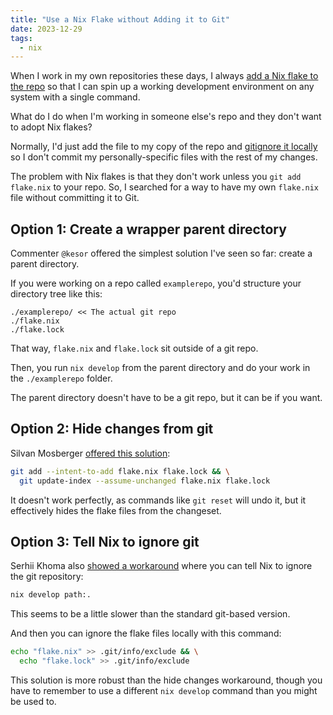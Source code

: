 ```yaml
---
title: "Use a Nix Flake without Adding it to Git"
date: 2023-12-29
tags:
  - nix
---
```


When I work in my own repositories these days, I always [add a Nix flake to the repo](/notes/nix-dev-environment/) so that I can spin up a working development environment on any system with a single command.

What do I do when I'm working in someone else's repo and they don't want to adopt Nix flakes?

Normally, I'd just add the file to my copy of the repo and [gitignore it locally](https://stackoverflow.com/a/1753078/90388) so I don't commit my personally-specific files with the rest of my changes.

The problem with Nix flakes is that they don't work unless you `git add flake.nix` to your repo. So, I searched for a way to have my own `flake.nix` file without committing it to Git.

## Option 1: Create a wrapper parent directory

Commenter `@kesor` offered the simplest solution I've seen so far: create a parent directory.

If you were working on a repo called `examplerepo`, you'd structure your directory tree like this:

```text
./examplerepo/ << The actual git repo
./flake.nix
./flake.lock
```

That way, `flake.nix` and `flake.lock` sit outside of a git repo.

Then, you run `nix develop` from the parent directory and do your work in the `./examplerepo` folder.

The parent directory doesn't have to be a git repo, but it can be if you want.

## Option 2: Hide changes from git

Silvan Mosberger [offered this solution](https://discourse.nixos.org/t/can-i-use-flakes-within-a-git-repo-without-committing-flake-nix/18196/5?u=mtlynch):

```bash
git add --intent-to-add flake.nix flake.lock && \
  git update-index --assume-unchanged flake.nix flake.lock
```

It doesn't work perfectly, as commands like `git reset` will undo it, but it effectively hides the flake files from the changeset.

## Option 3: Tell Nix to ignore git

Serhii Khoma also [showed a workaround](https://discourse.nixos.org/t/can-i-use-flakes-within-a-git-repo-without-committing-flake-nix/18196/28?u=mtlynch) where you can tell Nix to ignore the git repository:

```bash
nix develop path:.
```

This seems to be a little slower than the standard git-based version.

And then you can ignore the flake files locally with this command:

```bash
echo "flake.nix" >> .git/info/exclude && \
  echo "flake.lock" >> .git/info/exclude
```

This solution is more robust than the hide changes workaround, though you have to remember to use a different `nix develop` command than you might be used to.
